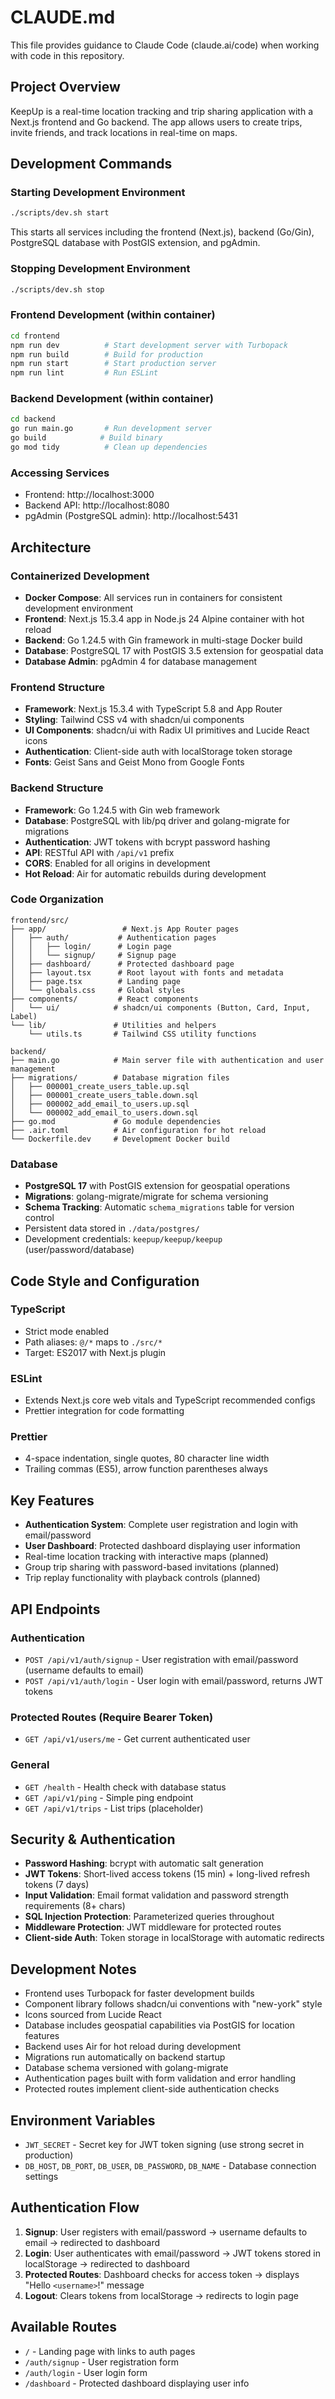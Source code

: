 # CLAUDE.md

This file provides guidance to Claude Code (claude.ai/code) when working with code in this repository.

## Project Overview

KeepUp is a real-time location tracking and trip sharing application with a Next.js frontend and Go backend. The app allows users to create trips, invite friends, and track locations in real-time on maps.

## Development Commands

### Starting Development Environment
```bash
./scripts/dev.sh start
```
This starts all services including the frontend (Next.js), backend (Go/Gin), PostgreSQL database with PostGIS extension, and pgAdmin.

### Stopping Development Environment
```bash
./scripts/dev.sh stop
```

### Frontend Development (within container)
```bash
cd frontend
npm run dev          # Start development server with Turbopack
npm run build        # Build for production
npm run start        # Start production server
npm run lint         # Run ESLint
```

### Backend Development (within container)
```bash
cd backend
go run main.go       # Run development server
go build            # Build binary
go mod tidy          # Clean up dependencies
```

### Accessing Services
- Frontend: http://localhost:3000
- Backend API: http://localhost:8080
- pgAdmin (PostgreSQL admin): http://localhost:5431

## Architecture

### Containerized Development
- **Docker Compose**: All services run in containers for consistent development environment
- **Frontend**: Next.js 15.3.4 app in Node.js 24 Alpine container with hot reload
- **Backend**: Go 1.24.5 with Gin framework in multi-stage Docker build
- **Database**: PostgreSQL 17 with PostGIS 3.5 extension for geospatial data
- **Database Admin**: pgAdmin 4 for database management

### Frontend Structure
- **Framework**: Next.js 15.3.4 with TypeScript 5.8 and App Router
- **Styling**: Tailwind CSS v4 with shadcn/ui components
- **UI Components**: shadcn/ui with Radix UI primitives and Lucide React icons
- **Authentication**: Client-side auth with localStorage token storage
- **Fonts**: Geist Sans and Geist Mono from Google Fonts

### Backend Structure
- **Framework**: Go 1.24.5 with Gin web framework
- **Database**: PostgreSQL with lib/pq driver and golang-migrate for migrations
- **Authentication**: JWT tokens with bcrypt password hashing
- **API**: RESTful API with `/api/v1` prefix
- **CORS**: Enabled for all origins in development
- **Hot Reload**: Air for automatic rebuilds during development

### Code Organization
```
frontend/src/
├── app/                 # Next.js App Router pages
│   ├── auth/           # Authentication pages
│   │   ├── login/      # Login page
│   │   └── signup/     # Signup page
│   ├── dashboard/      # Protected dashboard page
│   ├── layout.tsx      # Root layout with fonts and metadata
│   ├── page.tsx        # Landing page
│   └── globals.css     # Global styles
├── components/         # React components
│   └── ui/            # shadcn/ui components (Button, Card, Input, Label)
└── lib/               # Utilities and helpers
    └── utils.ts       # Tailwind CSS utility functions

backend/
├── main.go            # Main server file with authentication and user management
├── migrations/        # Database migration files
│   ├── 000001_create_users_table.up.sql
│   ├── 000001_create_users_table.down.sql
│   ├── 000002_add_email_to_users.up.sql
│   └── 000002_add_email_to_users.down.sql
├── go.mod             # Go module dependencies
├── .air.toml          # Air configuration for hot reload
└── Dockerfile.dev     # Development Docker build
```

### Database
- **PostgreSQL 17** with PostGIS extension for geospatial operations
- **Migrations**: golang-migrate/migrate for schema versioning
- **Schema Tracking**: Automatic `schema_migrations` table for version control
- Persistent data stored in `./data/postgres/`
- Development credentials: `keepup/keepup/keepup` (user/password/database)

## Code Style and Configuration

### TypeScript
- Strict mode enabled
- Path aliases: `@/*` maps to `./src/*`
- Target: ES2017 with Next.js plugin

### ESLint
- Extends Next.js core web vitals and TypeScript recommended configs
- Prettier integration for code formatting

### Prettier
- 4-space indentation, single quotes, 80 character line width
- Trailing commas (ES5), arrow function parentheses always

## Key Features
- **Authentication System**: Complete user registration and login with email/password
- **User Dashboard**: Protected dashboard displaying user information
- Real-time location tracking with interactive maps (planned)
- Group trip sharing with password-based invitations (planned)
- Trip replay functionality with playback controls (planned)

## API Endpoints

### Authentication
- `POST /api/v1/auth/signup` - User registration with email/password (username defaults to email)
- `POST /api/v1/auth/login` - User login with email/password, returns JWT tokens

### Protected Routes (Require Bearer Token)
- `GET /api/v1/users/me` - Get current authenticated user

### General
- `GET /health` - Health check with database status
- `GET /api/v1/ping` - Simple ping endpoint
- `GET /api/v1/trips` - List trips (placeholder)

## Security & Authentication
- **Password Hashing**: bcrypt with automatic salt generation
- **JWT Tokens**: Short-lived access tokens (15 min) + long-lived refresh tokens (7 days)
- **Input Validation**: Email format validation and password strength requirements (8+ chars)
- **SQL Injection Protection**: Parameterized queries throughout
- **Middleware Protection**: JWT middleware for protected routes
- **Client-side Auth**: Token storage in localStorage with automatic redirects

## Development Notes
- Frontend uses Turbopack for faster development builds
- Component library follows shadcn/ui conventions with "new-york" style
- Icons sourced from Lucide React
- Database includes geospatial capabilities via PostGIS for location features
- Backend uses Air for hot reload during development
- Migrations run automatically on backend startup
- Database schema versioned with golang-migrate
- Authentication pages built with form validation and error handling
- Protected routes implement client-side authentication checks

## Environment Variables
- `JWT_SECRET` - Secret key for JWT token signing (use strong secret in production)
- `DB_HOST`, `DB_PORT`, `DB_USER`, `DB_PASSWORD`, `DB_NAME` - Database connection settings

## Authentication Flow
1. **Signup**: User registers with email/password → username defaults to email → redirected to dashboard
2. **Login**: User authenticates with email/password → JWT tokens stored in localStorage → redirected to dashboard
3. **Protected Routes**: Dashboard checks for access token → displays "Hello `<username>`!" message
4. **Logout**: Clears tokens from localStorage → redirects to login page

## Available Routes
- `/` - Landing page with links to auth pages
- `/auth/signup` - User registration form
- `/auth/login` - User login form  
- `/dashboard` - Protected dashboard displaying user info